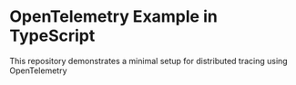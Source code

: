 # OpenTelemetry Example in TypeScript
This repository demonstrates a minimal setup for distributed tracing using OpenTelemetry
